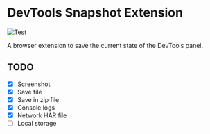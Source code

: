 # DevTools Snapshot Extension

![Test](https://github.com/nunofaria11/devtools-snapshot-ext/workflows/Test/badge.svg)

A browser extension to save the current state of the DevTools panel.

## TODO
- [X] Screenshot
- [X] Save file
- [X] Save in zip file
- [X] Console logs
- [X] Network HAR file
- [ ] Local storage